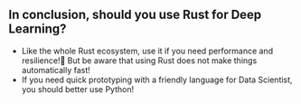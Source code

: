 ## In conclusion, should you use Rust for Deep Learning?

* Like the whole Rust ecosystem, use it if you need performance ️and resilience!🚀 But be aware that using Rust does not make things automatically fast!
* If you need quick prototyping with a friendly language for Data Scientist, you should better use Python!

